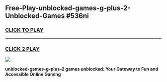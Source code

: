 
## Free-Play-unblocked-games-g-plus-2-Unblocked-Games #536ni
<h3>
<a href="https://news.freeplayer.one?title=unblocked-games-g-plus-2&ref=8M">CLICK TO PLAY</a></h3>
<hr>

<h3>
<a href="https://news.freeplayer.one?title=unblocked-games-g-plus-2&ref=8M">CLICK 2 PLAY</a>
  
</h3>

<a href="https://news.freeplayer.one?title=unblocked-games-g-plus-2&ref=8M"><img src="https://clearcache.store/games.png"></a>


**unblocked-games-g-plus-2 games unblocked: Your Gateway to Fun and Accessible Online Gaming**
